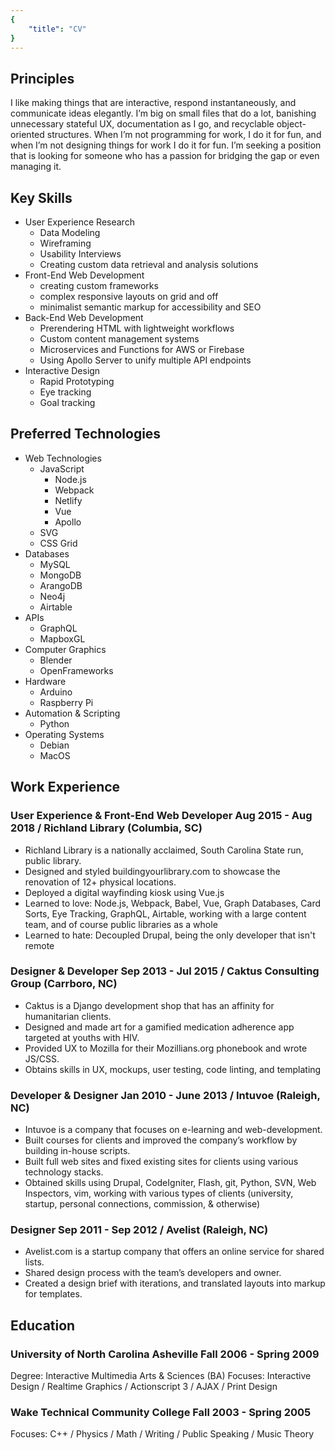 ```yaml
---
{
	"title": "CV"
}
---
```


## Principles
I like making things that are interactive, respond instantaneously, and communicate ideas elegantly. I’m big on small files that do a lot, banishing unnecessary stateful UX, documentation as I go, and recyclable object-oriented structures. When I’m not programming for work, I do it for fun, and when I’m not designing things for work I do it for fun. I’m seeking a position that is looking for someone who has a passion for bridging the gap or even managing it.

## Key Skills
- User Experience Research
  - Data Modeling
  - Wireframing
  - Usability Interviews
  - Creating custom data retrieval and analysis solutions
- Front-End Web Development
  - creating custom frameworks
  - complex responsive layouts on grid and off
  - minimalist semantic markup for accessibility and SEO
- Back-End Web Development
  - Prerendering HTML with lightweight workflows
  - Custom content management systems
  - Microservices and Functions for AWS or Firebase
  - Using Apollo Server to unify multiple API endpoints
- Interactive Design
  - Rapid Prototyping
  - Eye tracking
  - Goal tracking

## Preferred Technologies
- Web Technologies
  - JavaScript
    - Node.js
    - Webpack
    - Netlify
    - Vue
    - Apollo
  - SVG
  - CSS Grid
- Databases
  - MySQL
  - MongoDB
  - ArangoDB
  - Neo4j
  - Airtable
- APIs
  - GraphQL
  - MapboxGL
- Computer Graphics
  - Blender
  - OpenFrameworks
- Hardware
  - Arduino
  - Raspberry Pi
- Automation & Scripting
  - Python
- Operating Systems
  - Debian
  - MacOS

## Work Experience
### User Experience & Front-End Web Developer Aug 2015 - Aug 2018 / Richland Library (Columbia, SC)
- Richland Library is a nationally acclaimed, South Carolina State run, public library.
- Designed and styled buildingyourlibrary.com to showcase the renovation of 12+  physical locations.
- Deployed a digital wayfinding kiosk using Vue.js
- Learned to love: Node.js, Webpack, Babel, Vue, Graph Databases, Card Sorts, Eye Tracking, GraphQL, Airtable, working with a large content team, and of course public libraries as a whole
- Learned to hate: Decoupled Drupal, being the only developer that isn't remote

### Designer & Developer Sep 2013 - Jul 2015 / Caktus Consulting Group (Carrboro, NC)
- Caktus is a Django development shop that has an affinity for humanitarian clients.
- Designed and made art for a gamified medication adherence app targeted at youths with HIV.
- Provided UX to Mozilla for their Mozillians.org phonebook and wrote JS/CSS.
- Obtains skills in UX, mockups, user testing, code linting, and templating

### Developer & Designer Jan 2010 - June 2013 / Intuvoe (Raleigh, NC)
- Intuvoe is a company that focuses on e-learning and web-development.
- Built courses for clients and improved the company’s workflow by building in-house scripts.
- Built full web sites and fixed existing sites for clients using various technology stacks.
- Obtained skills using Drupal, CodeIgniter, Flash, git, Python, SVN, Web Inspectors, vim, working with various types of clients (university, startup, personal connections, commission, & otherwise) 

### Designer Sep 2011 - Sep 2012 / Avelist (Raleigh, NC)
- Avelist.com is a startup company that offers an online service for shared lists.
- Shared design process with the team’s developers and owner.
- Created a design brief with iterations, and translated layouts into markup for templates.

## Education
### University of North Carolina Asheville Fall 2006 - Spring 2009
Degree:	Interactive Multimedia Arts & Sciences (BA)
Focuses: Interactive Design / Realtime Graphics / Actionscript 3 / AJAX / Print Design

### Wake Technical Community College Fall 2003 - Spring 2005
Focuses: C++ / Physics / Math / Writing / Public Speaking / Music Theory